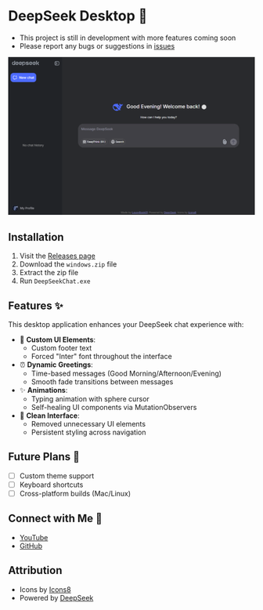 # DeepSeek Desktop 🚀
- This project is still in development with more features coming soon
- Please report any bugs or suggestions in [issues](https://github.com/LousyBook94/DeepSeek-Desktop/issues)

![DeepSeek Desktop Preview](assets/preview.png)

## Installation
1. Visit the [Releases page](https://github.com/LousyBook94/DeepSeek-Desktop/releases)
2. Download the `windows.zip` file
3. Extract the zip file
4. Run `DeepSeekChat.exe`

## Features ✨
This desktop application enhances your DeepSeek chat experience with:

- 🎨 **Custom UI Elements**:
  - Custom footer text
  - Forced "Inter" font throughout the interface
- ⏰ **Dynamic Greetings**:
  - Time-based messages (Good Morning/Afternoon/Evening)
  - Smooth fade transitions between messages
- ✨ **Animations**:
  - Typing animation with sphere cursor
  - Self-healing UI components via MutationObservers
- 🧹 **Clean Interface**:
  - Removed unnecessary UI elements
  - Persistent styling across navigation

## Future Plans 🔮
- [ ] Custom theme support
- [ ] Keyboard shortcuts
- [ ] Cross-platform builds (Mac/Linux)

## Connect with Me 👋
- [YouTube](https://youtube.com/@LousyBook01)
- [GitHub](https://github.com/LousyBook94)

## Attribution
- Icons by [Icons8](https://icons8.com)
- Powered by [DeepSeek](https://deepseek.com)
